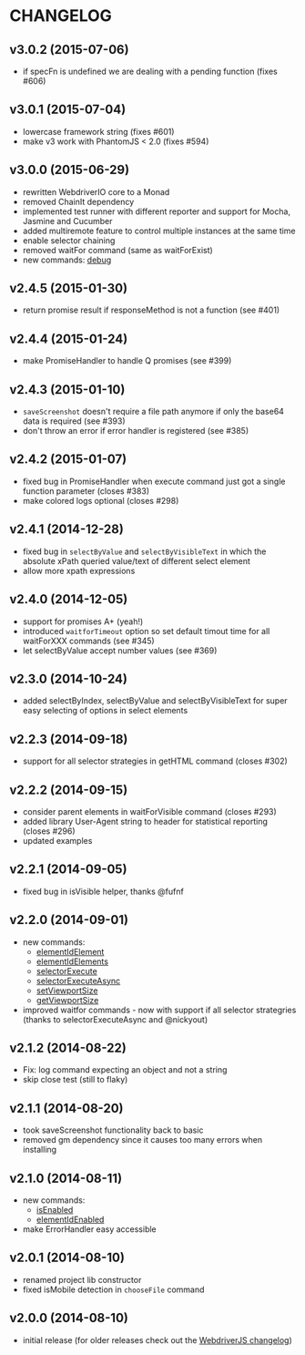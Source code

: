 # CHANGELOG

## v3.0.2 (2015-07-06)
* if specFn is undefined we are dealing with a pending function (fixes #606)

## v3.0.1 (2015-07-04)
* lowercase framework string (fixes #601)
* make v3 work with PhantomJS < 2.0 (fixes #594)

## v3.0.0 (2015-06-29)
* rewritten WebdriverIO core to a Monad
* removed ChainIt dependency
* implemented test runner with different reporter and support for Mocha, Jasmine and Cucumber
* added multiremote feature to control multiple instances at the same time
* enable selector chaining
* removed waitFor command (same as waitForExist)
* new commands: [debug](http://webdriver.io/api/utility/debug.html)

## v2.4.5 (2015-01-30)
* return promise result if responseMethod is not a function (see #401)

## v2.4.4 (2015-01-24)
* make PromiseHandler to handle Q promises (see #399)

## v2.4.3 (2015-01-10)
* `saveScreenshot` doesn't require a file path anymore if only the base64 data is required (see #393)
* don't throw an error if error handler is registered (see #385)

## v2.4.2 (2015-01-07)
* fixed bug in PromiseHandler when execute command just got a single function parameter (closes #383)
* make colored logs optional (closes #298)

## v2.4.1 (2014-12-28)
* fixed bug in `selectByValue` and `selectByVisibleText` in which the absolute xPath queried value/text of different select element
* allow more xpath expressions

## v2.4.0 (2014-12-05)
* support for promises A+ (yeah!)
* introduced `waitforTimeout` option so set default timout time for all waitForXXX commands (see #345)
* let selectByValue accept number values (see #369)

## v2.3.0 (2014-10-24)
* added selectByIndex, selectByValue and selectByVisibleText for super easy selecting of options in select elements

## v2.2.3 (2014-09-18)
* support for all selector strategies in getHTML command (closes #302)

## v2.2.2 (2014-09-15)
* consider parent elements in waitForVisible command (closes #293)
* added library User-Agent string to header for statistical reporting (closes #296)
* updated examples

## v2.2.1 (2014-09-05)
* fixed bug in isVisible helper, thanks @fufnf

## v2.2.0 (2014-09-01)
* new commands:
    - [elementIdElement](http://webdriver.io/api/protocol/elementIdElement.html)
    - [elementIdElements](http://webdriver.io/api/protocol/elementIdElements.html)
    - [selectorExecute](http://webdriver.io/api/action/selectorExecute.html)
    - [selectorExecuteAsync](http://webdriver.io/api/action/selectorExecuteAsync.html)
    - [setViewportSize](http://webdriver.io/api/window/setViewportSize.html)
    - [getViewportSize](http://webdriver.io/api/window/getViewportSize.html)
* improved waitfor commands - now with support if all selector strategries (thanks to selectorExecuteAsync and @nickyout)

## v2.1.2 (2014-08-22)
* Fix: log command expecting an object and not a string
* skip close test (still to flaky)

## v2.1.1 (2014-08-20)
* took saveScreenshot functionality back to basic
* removed gm dependency since it causes too many errors when installing

## v2.1.0 (2014-08-11)
* new commands:
    - [isEnabled](http://webdriver.io/api/state/isEnabled.html)
    - [elementIdEnabled](http://webdriver.io/api/protocol/elementIdEnabled.html)
* make ErrorHandler easy accessible

## v2.0.1 (2014-08-10)
* renamed project lib constructor
* fixed isMobile detection in `chooseFile` command

## v2.0.0 (2014-08-10)
* initial release (for older releases check out the [WebdriverJS changelog](https://github.com/webdriverio/webdriverio/blob/webdriverjs/CHANGELOG.md))